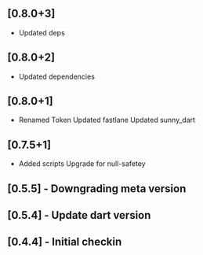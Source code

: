 ## [0.8.0+3]
 * Updated deps

## [0.8.0+2]
 * Updated dependencies

## [0.8.0+1]
 * Renamed Token
Updated fastlane
Updated sunny_dart

## [0.7.5+1]
 * Added scripts
Upgrade for null-safetey

## [0.5.5] - Downgrading meta version
## [0.5.4] - Update dart version
## [0.4.4] - Initial checkin
